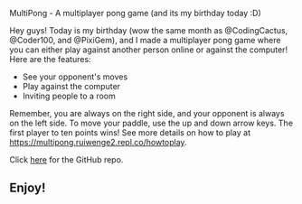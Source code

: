 MultiPong - A multiplayer pong game (and its my birthday today :D)

Hey guys! Today is my birthday (wow the same month as @CodingCactus, @Coder100, and @PixiGem), and I made a multiplayer pong game where you can either play against another person online or against the computer! Here are the features:

- See your opponent's moves
- Play against the computer
- Inviting people to a room

Remember, you are always on the right side, and your opponent is always on the left side. To move your paddle, use the up and down arrow keys. The first player to ten points wins! See more details on how to play at https://multipong.ruiwenge2.repl.co/howtoplay.

Click [here](https://github.com/ruiwenge2/MultiPong) for the GitHub repo.

## Enjoy!